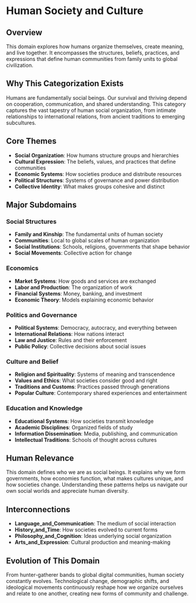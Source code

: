 # Human Society and Culture

## Overview
This domain explores how humans organize themselves, create meaning, and live together. It encompasses the structures, beliefs, practices, and expressions that define human communities from family units to global civilization.

## Why This Categorization Exists
Humans are fundamentally social beings. Our survival and thriving depend on cooperation, communication, and shared understanding. This category captures the vast tapestry of human social organization, from intimate relationships to international relations, from ancient traditions to emerging subcultures.

## Core Themes
- **Social Organization**: How humans structure groups and hierarchies
- **Cultural Expression**: The beliefs, values, and practices that define communities
- **Economic Systems**: How societies produce and distribute resources
- **Political Structures**: Systems of governance and power distribution
- **Collective Identity**: What makes groups cohesive and distinct

## Major Subdomains

### Social Structures
- **Family and Kinship**: The fundamental units of human society
- **Communities**: Local to global scales of human organization
- **Social Institutions**: Schools, religions, governments that shape behavior
- **Social Movements**: Collective action for change

### Economics
- **Market Systems**: How goods and services are exchanged
- **Labor and Production**: The organization of work
- **Financial Systems**: Money, banking, and investment
- **Economic Theory**: Models explaining economic behavior

### Politics and Governance
- **Political Systems**: Democracy, autocracy, and everything between
- **International Relations**: How nations interact
- **Law and Justice**: Rules and their enforcement
- **Public Policy**: Collective decisions about social issues

### Culture and Belief
- **Religion and Spirituality**: Systems of meaning and transcendence
- **Values and Ethics**: What societies consider good and right
- **Traditions and Customs**: Practices passed through generations
- **Popular Culture**: Contemporary shared experiences and entertainment

### Education and Knowledge
- **Educational Systems**: How societies transmit knowledge
- **Academic Disciplines**: Organized fields of study
- **Information Dissemination**: Media, publishing, and communication
- **Intellectual Traditions**: Schools of thought across cultures

## Human Relevance
This domain defines who we are as social beings. It explains why we form governments, how economies function, what makes cultures unique, and how societies change. Understanding these patterns helps us navigate our own social worlds and appreciate human diversity.

## Interconnections
- **Language_and_Communication**: The medium of social interaction
- **History_and_Time**: How societies evolved to current forms
- **Philosophy_and_Cognition**: Ideas underlying social organization
- **Arts_and_Expression**: Cultural production and meaning-making

## Evolution of This Domain
From hunter-gatherer bands to global digital communities, human society constantly evolves. Technological change, demographic shifts, and ideological movements continuously reshape how we organize ourselves and relate to one another, creating new forms of community and challenge.
